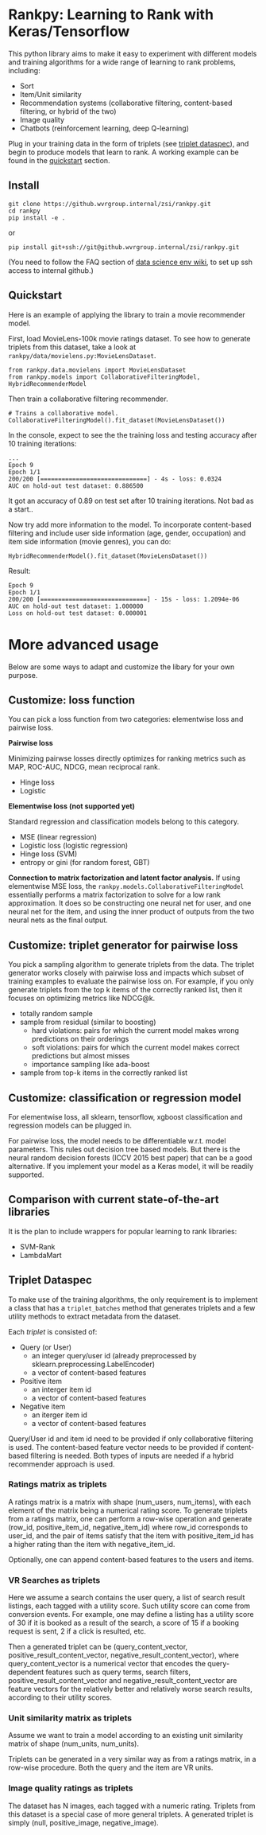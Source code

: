 # Rankpy: Learning to Rank with Keras/Tensorflow

This python library aims to make it easy to experiment with different models and training algorithms
for a wide range of learning to rank problems, including:

- Sort
- Item/Unit similarity
- Recommendation systems (collaborative filtering, content-based filtering, or hybrid of the two)
- Image quality
- Chatbots (reinforcement learning, deep Q-learning)

Plug in your training data in the form of triplets (see [triplet dataspec](#triplet-dataspec)), and begin to produce models that learn to rank. A working example can be found in the [quickstart](#quickstart) section.

## Install

```
git clone https://github.wvrgroup.internal/zsi/rankpy.git
cd rankpy
pip install -e .
```

or

```
pip install git+ssh://git@github.wvrgroup.internal/zsi/rankpy.git
```
(You need to follow the FAQ section of [data science env wiki](https://wiki.homeawaycorp.com/display/Hostingopps/DataScience+Analysis+Environment), to set up ssh access to internal github.)


## Quickstart

Here is an example of applying the library to train a movie recommender model.

First, load MovieLens-100k movie ratings dataset. To see how to generate triplets from this dataset, take a look at `rankpy/data/movielens.py:MovieLensDataset`.

```
from rankpy.data.movielens import MovieLensDataset
from rankpy.models import CollaborativeFilteringModel, HybridRecommenderModel
```

Then train a collaborative filtering recommender.

```
# Trains a collaborative model.
CollaborativeFilteringModel().fit_dataset(MovieLensDataset())
```

In the console, expect to see the the training loss and testing accuracy after 10 training iterations:

```
...
Epoch 9
Epoch 1/1
200/200 [==============================] - 4s - loss: 0.0324
AUC on hold-out test dataset: 0.886500
```

It got an accuracy of 0.89 on test set after 10 training iterations. Not bad as a start..

Now try add more information to the model. To incorporate content-based filtering and include user side information (age, gender, occupation) and item side information (movie genres), you can do:

```
HybridRecommenderModel().fit_dataset(MovieLensDataset())
```

Result:

```
Epoch 9
Epoch 1/1
200/200 [==============================] - 15s - loss: 1.2094e-06
AUC on hold-out test dataset: 1.000000
Loss on hold-out test dataset: 0.000001
```

# More advanced usage

Below are some ways to adapt and customize the libary for your own purpose.

## Customize: loss function

You can pick a loss function from two categories: elementwise loss and pairwise loss.

**Pairwise loss**

Minimizing pairwse losses directly optimizes for ranking metrics such as MAP, ROC-AUC, NDCG, mean reciprocal rank.

- Hinge loss
- Logistic

**Elementwise loss (not supported yet)**

Standard regression and classification models belong to this category.

- MSE (linear regression)
- Logistic loss (logistic regression)
- Hinge loss (SVM)
- entropy or gini (for random forest, GBT)

**Connection to matrix factorization and latent factor analysis.** If using elementwise MSE loss, the `rankpy.models.CollaborativeFilteringModel` essentially performs a matrix factorization to solve for a low rank approximation. It does so be constructing one neural net for user, and one neural net for the item, and using the inner product of outputs from the two neural nets as the final output.


## Customize: triplet generator for pairwise loss

You pick a sampling algorithm to generate triplets from the data. The triplet generator works closely with pairwise loss and impacts which subset of training examples to evaluate the pairwise loss on. For example, if you only generate triplets from the top k items of the correctly ranked list, then it focuses on optimizing metrics like NDCG@k.

- totally random sample
- sample from residual (similar to boosting)
	- hard violations: pairs for which the current model makes wrong predictions on their orderings
	- soft violations: pairs for which the current model makes correct predictions but almost misses
	- importance sampling like ada-boost
- sample from top-k items in the correctly ranked list

## Customize: classification or regression model

For elementwise loss, all sklearn, tensorflow, xgboost classification and regression models can be plugged in.

For pairwise loss, the model needs to be differentiable w.r.t. model parameters. This rules out decision tree based models. But there is the neural random decision forests (ICCV 2015 best paper) that can be a good alternative. If you implement your model as a Keras model, it will be readily supported.

## Comparison with current state-of-the-art libraries

It is the plan to include wrappers for popular learning to rank libraries:

- SVM-Rank
- LambdaMart


## Triplet Dataspec

To make use of the training algorithms, the only requirement is to implement a class that has a `triplet_batches` method that generates triplets and a few utility methods to extract metadata from the dataset.

Each *triplet* is consisted of:

- Query (or User)
	- an integer query/user id (already preprocessed by sklearn.preprocessing.LabelEncoder)
	- a vector of content-based features
- Positive item
	- an interger item id
	- a vector of content-based features
- Negative item
	- an iterger item id
	- a vector of content-based features

Query/User id and item id need to be provided if only collaborative filtering is used. The content-based feature vector needs to be provided if content-based filtering is needed. Both types of inputs are needed if a hybrid recommender approach is used.

### Ratings matrix as triplets

A ratings matrix is a matrix with shape (num_users, num_items), with each element of the matrix being a numerical rating score. To generate triplets from a ratings matrix, one can perform a row-wise operation and generate (row_id, positive_item_id, negative_item_id) where row_id corresponds to user_id, and the pair of items satisfy that the item with positive_item_id has a higher rating than the item with negative_item_id.

Optionally, one can append content-based features to the users and items.

### VR Searches as triplets

Here we assume a search contains the user query, a list of search result listings, each tagged with a utility score. Such utility score can come from conversion events. For example, one may define a listing has a utility score of 30 if it is booked as a result of the search, a score of 15 if a booking request is sent, 2 if a click is resulted, etc.

Then a generated triplet can be (query_content_vector, positive_result_content_vector, negative_result_content_vector), where query_content_vector is a numerical vector that encodes the query-dependent features such as query terms, search filters, positive_result_content_vector and negative_result_content_vector are feature vectors for the relatively better and relatively worse search results, according to their utility scores.

### Unit similarity matrix as triplets

Assume we want to train a model according to an existing unit similarity matrix of shape (num_units, num_units).

Triplets can be generated in a very similar way as from a ratings matrix, in a row-wise procedure. Both the query and the item are VR units.

### Image quality ratings as triplets

The dataset has N images, each tagged with a numeric rating. Triplets from this dataset is a special case of more general triplets. A generated triplet is simply (null, positive_image, negative_image).


